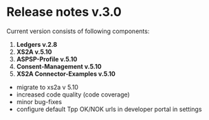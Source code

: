 # Release notes v.3.0

Current version consists of following components:
1. **Ledgers v.2.8**
2. **XS2A v.5.10**
3. **ASPSP-Profile v.5.10**
4. **Consent-Management v.5.10**
5. **XS2A Connector-Examples v.5.10**
 
- migrate to xs2a v 5.10
- increased code quality (code coverage)
- minor bug-fixes
- configure default Tpp OK/NOK urls in developer portal in settings
